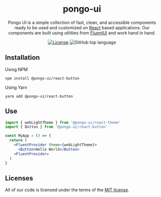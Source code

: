 <h1 align="center">pongo-ui</h1>

<div align="center">

Pongo UI is a simple collection of fast, clean, and accessible components ready to be used and customized on [React](https://reactjs.org/) based applications. Our components are built using utilities from [FluentUI](https://github.com/microsoft/fluentui) and work hand in hand.

[![License](https://img.shields.io/badge/License-MIT-%232060cf?style=flat-square)](https://github.com/PongoAI/pongo-ui/blob/HEAD/LICENSE)
![GitHub top language](https://img.shields.io/github/languages/top/PongoAI/pongo-ui?style=flat-square)

</div>

## Installation

Using NPM
```
npm install @pongo-ui/react-button
```
Using Yarn
```
yarm add @pongo-ui/react-button
```

## Use
```jsx
import { webLightTheme } from '@pongo-ui/react-theme'
import { Button } from '@pongo-ui/react-button'

const MyApp = () => {
  return (
    <FluentProvider theme={webLightTheme}>
      <Button>Hello World</Button>
    <FluentProvider>
  )
}
```

## Licenses
All of our code is licensed under the terms of the
[MIT license](/LICENSE).
